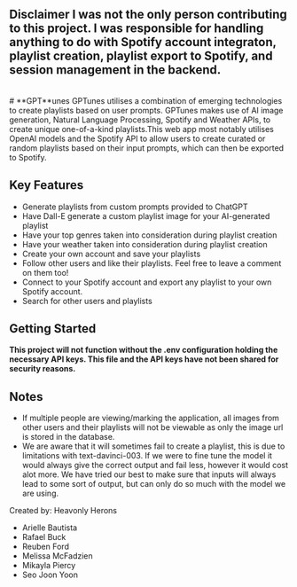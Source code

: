 ## **Disclaimer** I was not the only person contributing to this project. I was responsible for handling anything to do with Spotify account integraton, playlist creation, playlist export to Spotify, and session management in the backend. 

<br>
# **GPT**unes
GPTunes utilises a combination of emerging technologies to create playlists based on user prompts. GPTunes makes use of AI image generation, Natural Language Processing, Spotify and Weather APIs, to create unique one-of-a-kind playlists.This web app most notably utilises OpenAI models and the Spotify API to allow users to create curated or random playlists based on their input prompts, which can then be exported to Spotify. 


## Key Features
* Generate playlists from custom prompts provided to ChatGPT
* Have Dall-E generate a custom playlist image for your AI-generated playlist
* Have your top genres taken into consideration during playlist creation
* Have your weather taken into consideration during playlist creation
* Create your own account and save your playlists
* Follow other users and like their playlists. Feel free to leave a comment on them too!
* Connect to your Spotify account and export any playlist to your own Spotify account.
* Search for other users and playlists


## Getting Started
**This project will not function without the .env configuration holding the necessary API keys. This file and the API keys have not been shared for security reasons.**

## Notes
* If multiple people are viewing/marking the application, all images from other users and their playlists will not be viewable as only the image url is stored in the database.
* We are aware that it will sometimes fail to create a playlist, this is due to limitations with text-davinci-003. If we were to fine tune the model it would always give the correct output and fail less, however it would cost alot more. We have tried our best to make sure that inputs will always lead to some sort of output, but can only do so much with the model we are using.

Created by: Heavonly Herons
- Arielle Bautista
- Rafael Buck
- Reuben Ford
- Melissa McFadzien
- Mikayla Piercy
- Seo Joon Yoon
